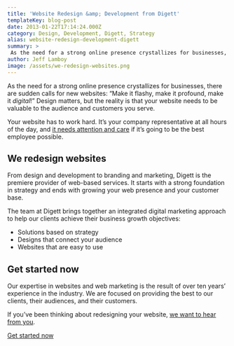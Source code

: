 ```yaml
---
title: 'Website Redesign &amp; Development from Digett'
templateKey: blog-post
date: 2013-01-22T17:14:24.000Z
category: Design, Development, Digett, Strategy
alias: website-redesign-development-digett
summary: > 
 As the need for a strong online presence crystallizes for businesses, there are sudden calls for new websites: "Make it flashy, make it profound, make it digital!" Design matters, but the reality is that your website needs to be valuable to the audience and customers you serve.
author: Jeff Lamboy
image: /assets/we-redesign-websites.png
---
```


As the need for a strong online presence crystallizes for businesses, there are sudden calls for new websites: “Make it flashy, make it profound, make it _digital_!” Design matters, but the reality is that your website needs to be valuable to the audience and customers you serve.

Your website has to work hard. It’s your company representative at all hours of the day, and [it needs attention and care](http://www.digett.com/we-design-drupal-websites?utm_source=jeffblog&utm_medium=campaign&utm_campaign=2013drupalcampaign) if it’s going to be the best employee possible.

We redesign websites
--------------------

From design and development to branding and marketing, Digett is the premiere provider of web-based services. It starts with a strong foundation in strategy and ends with growing your web presence and your customer base.

The team at Digett brings together an integrated digital marketing approach to help our clients achieve their business growth objectives:

*   Solutions based on strategy
*   Designs that connect your audience
*   Websites that are easy to use

Get started now
---------------

Our expertise in websites and web marketing is the result of over ten years’ experience in the industry. We are focused on providing the best to our clients, their audiences, and their customers.

If you’ve been thinking about redesigning your website, [we want to hear from you](http://www.digett.com/we-design-drupal-websites?utm_source=jeffblog&utm_medium=campaign&utm_campaign=2013drupalcampaign).

[Get started now](http://www.digett.com/we-design-drupal-websites?utm_source=jeffblog&utm_medium=campaign&utm_campaign=2013drupalcampaign)